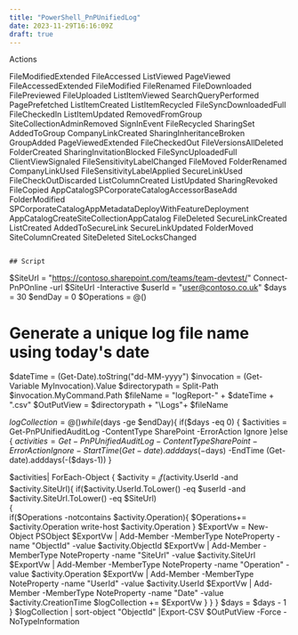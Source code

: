 ```yaml
---
title: "PowerShell_PnPUnifiedLog"
date: 2023-11-29T16:16:09Z
draft: true
---
```


Actions


FileModifiedExtended
FileAccessed
ListViewed
PageViewed
FileAccessedExtended
FileModified
FileRenamed
FileDownloaded
FilePreviewed
FileUploaded
ListItemViewed
SearchQueryPerformed
PagePrefetched
ListItemCreated
ListItemRecycled
FileSyncDownloadedFull
FileCheckedIn
ListItemUpdated
RemovedFromGroup
SiteCollectionAdminRemoved
SignInEvent
FileRecycled
SharingSet
AddedToGroup
CompanyLinkCreated
SharingInheritanceBroken
GroupAdded
PageViewedExtended
FileCheckedOut
FileVersionsAllDeleted
FolderCreated
SharingInvitationBlocked
FileSyncUploadedFull
ClientViewSignaled
FileSensitivityLabelChanged
FileMoved
FolderRenamed
CompanyLinkUsed
FileSensitivityLabelApplied
SecureLinkUsed
FileCheckOutDiscarded
ListColumnCreated
ListUpdated
SharingRevoked
FileCopied
AppCatalogSPCorporateCatalogAccessorBaseAdd
FolderModified
SPCorporateCatalogAppMetadataDeployWithFeatureDeployment
AppCatalogCreateSiteCollectionAppCatalog
FileDeleted
SecureLinkCreated
ListCreated
AddedToSecureLink
SecureLinkUpdated
FolderMoved
SiteColumnCreated
SiteDeleted
SiteLocksChanged
```

## Script

```
$SiteUrl = "https://contoso.sharepoint.com/teams/team-devtest/"
Connect-PnPOnline -url $SiteUrl -Interactive
$userId = "user@contoso.co.uk"
$days = 30
$endDay = 0
$Operations = @()
 
# Generate a unique log file name using today's date
$dateTime = (Get-Date).toString("dd-MM-yyyy")
$invocation = (Get-Variable MyInvocation).Value
$directorypath = Split-Path $invocation.MyCommand.Path
$fileName = "logReport-" + $dateTime + ".csv"
$OutPutView = $directorypath + "\Logs\"+ $fileName
 
$logCollection = @()
while($days -ge $endDay){
if($days -eq 0)
{
 $activities =  Get-PnPUnifiedAuditLog -ContentType SharePoint -ErrorAction Ignore
}else {
    $activities = Get-PnPUnifiedAuditLog -ContentType SharePoint -ErrorAction Ignore  -StartTime (Get-date).adddays(-$days) -EndTime (Get-date).adddays(-($days-1))
 }
 
 $activities| ForEach-Object {
    $activity = $_
if($activity.UserId -and $activity.SiteUrl){
   if($activity.UserId.ToLower() -eq $userId  -and $activity.SiteUrl.ToLower() -eq $SiteUrl)    
 {  
    if($Operations -notcontains $activity.Operation){
        $Operations+= $activity.Operation
        write-host $activity.Operation
    }
    $ExportVw = New-Object PSObject
    $ExportVw | Add-Member -MemberType NoteProperty -name "ObjectId" -value $activity.ObjectId
    $ExportVw | Add-Member -MemberType NoteProperty -name "SiteUrl" -value $activity.SiteUrl
    $ExportVw | Add-Member -MemberType NoteProperty -name "Operation" -value $activity.Operation
    $ExportVw | Add-Member -MemberType NoteProperty -name "UserId" -value $activity.UserId
    $ExportVw | Add-Member -MemberType NoteProperty -name "Date" -value $activity.CreationTime
    $logCollection += $ExportVw
 }
}
}
 $days = $days - 1
}
$logCollection | sort-object "ObjectId" |Export-CSV $OutPutView -Force -NoTypeInformation
```
